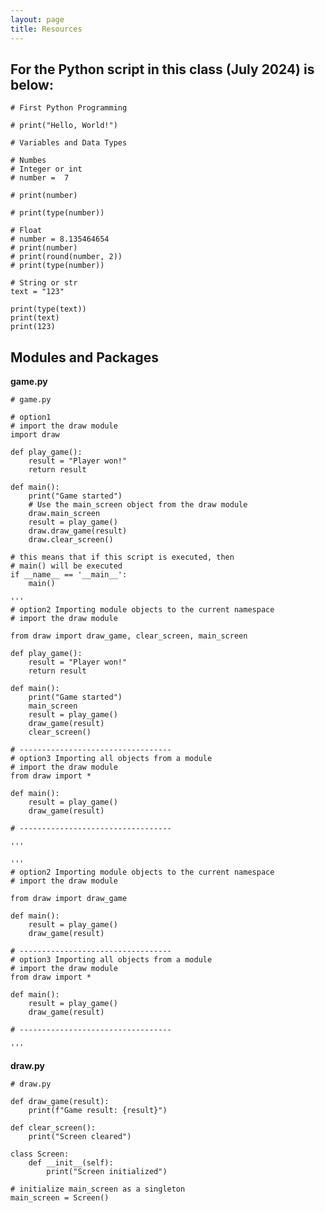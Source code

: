 ```yaml
---
layout: page
title: Resources
---
```



<!-- * For Python script in class [Download](https://nontapatnon.github.io/python-course-master/Teaching/python.py) -->

<!-- * For Python script in class [This](https://nontapatnon.github.io/python-course-master/Teaching/python.py 'Link title')

* For Python script in class [This](https://nontapatnon.github.io/python-course-master/Teaching/python.txt 'Link title') -->


## For the Python script in this class (July 2024) is below:

```
# First Python Programming

# print("Hello, World!")

# Variables and Data Types

# Numbes
# Integer or int
# number =  7

# print(number)

# print(type(number))

# Float
# number = 8.135464654
# print(number)
# print(round(number, 2))
# print(type(number))

# String or str
text = "123"

print(type(text))
print(text)
print(123)

```

## Modules and Packages

**game.py**
```
# game.py

# option1
# import the draw module
import draw

def play_game():
    result = "Player won!"
    return result

def main():
    print("Game started")
    # Use the main_screen object from the draw module
    draw.main_screen
    result = play_game()
    draw.draw_game(result)
    draw.clear_screen()

# this means that if this script is executed, then 
# main() will be executed
if __name__ == '__main__':
    main()

'''
# option2 Importing module objects to the current namespace
# import the draw module

from draw import draw_game, clear_screen, main_screen

def play_game():
    result = "Player won!"
    return result
    
def main():
    print("Game started")
    main_screen
    result = play_game()
    draw_game(result)
    clear_screen()

# ----------------------------------
# option3 Importing all objects from a module
# import the draw module
from draw import *

def main():
    result = play_game()
    draw_game(result)

# ----------------------------------

'''

'''
# option2 Importing module objects to the current namespace
# import the draw module

from draw import draw_game

def main():
    result = play_game()
    draw_game(result)

# ----------------------------------
# option3 Importing all objects from a module
# import the draw module
from draw import *

def main():
    result = play_game()
    draw_game(result)

# ----------------------------------

'''
```

**draw.py**
```
# draw.py

def draw_game(result):
    print(f"Game result: {result}")

def clear_screen():
    print("Screen cleared")

class Screen:
    def __init__(self):
        print("Screen initialized")

# initialize main_screen as a singleton
main_screen = Screen()
```
